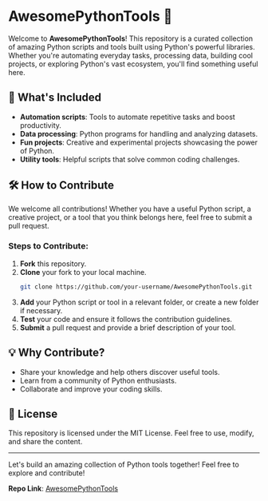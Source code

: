 # AwesomePythonTools 🚀

Welcome to **AwesomePythonTools**! This repository is a curated collection of amazing Python scripts and tools built using Python's powerful libraries. Whether you're automating everyday tasks, processing data, building cool projects, or exploring Python's vast ecosystem, you'll find something useful here.

## 🌟 What's Included
- **Automation scripts**: Tools to automate repetitive tasks and boost productivity.
- **Data processing**: Python programs for handling and analyzing datasets.
- **Fun projects**: Creative and experimental projects showcasing the power of Python.
- **Utility tools**: Helpful scripts that solve common coding challenges.

## 🛠️ How to Contribute
We welcome all contributions! Whether you have a useful Python script, a creative project, or a tool that you think belongs here, feel free to submit a pull request.

### Steps to Contribute:
1. **Fork** this repository.
2. **Clone** your fork to your local machine.
   ```bash
   git clone https://github.com/your-username/AwesomePythonTools.git
   ```
3. **Add** your Python script or tool in a relevant folder, or create a new folder if necessary.
4. **Test** your code and ensure it follows the contribution guidelines.
5. **Submit** a pull request and provide a brief description of your tool.

## 💡 Why Contribute?
- Share your knowledge and help others discover useful tools.
- Learn from a community of Python enthusiasts.
- Collaborate and improve your coding skills.

## 📜 License
This repository is licensed under the MIT License. Feel free to use, modify, and share the content.

---

Let's build an amazing collection of Python tools together! Feel free to explore and contribute!

**Repo Link**: [AwesomePythonTools](https://github.com/nag2mani/AwesomePythonTools)